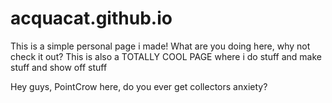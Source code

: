 # acquacat.github.io

This is a simple personal page i made!
What are you doing here, why not check it out?
This is also a TOTALLY COOL PAGE where i do stuff and make stuff and show off stuff 

Hey guys, PointCrow here, do you ever get collectors anxiety?
